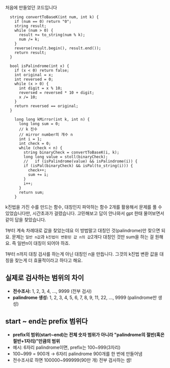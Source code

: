 처음에 만들었던 코드입니다
```
  string convertToBaseK(int num, int k) {
    if (num == 0) return "0";
    string result;
    while (num > 0) {
      result += to_string(num % k);
      num /= k;
    }
    reverse(result.begin(), result.end());
    return result;
  }

  bool isPalindrome(int x) {
    if (x < 0) return false;
    int original = x;
    int reversed = 0;
    while (x > 0) {
      int digit = x % 10;
      reversed = reversed * 10 + digit;
      x /= 10;
    }
    return reversed == original;
  }
  
    long long kMirror(int k, int n) {
      long long sum = 0;
      // k 진수
      // mirror number의 개수 n
      int i = 1;
      int check = 0;
      while (check < n) {
        string binaryCheck = convertToBaseK(i, k);
        long long value = stoll(binaryCheck);
        //   if (isPalindrome(value) && isPalindrome(i)) {
        if (isPal(binaryCheck) && isPal(to_string(i))) {
          check++;
          sum += i;
        }
        i++;
      }
      return sum;
    }
```
k진법을 가진 수를 만드는 함수, 대칭인지 파악하는 함수 2개를 활용해서 문제를 풀 수 있었습니다만, 시간초과가 걸렸습니다. 고민해보고 답이 안나와서 gpt 한태 물어보면서 같이 답을 찾았습니다.

1부터 계속 차례대로 값을 찾았는데요 이 방법말고 대칭인 것(palindrome)만 찾으면 되요. 문제는 `일반 n값`과 `k진법이 변환된 값 n의 값`2개다 대칭인 것만 sum을 하는 걸 원해요. 즉 일반n이 대칭이 되어야 하죠.

1부터 n까지 대칭 검사를 하는게 아닌 대칭인 n을 만듭니다. 그것의 k진법 변환 값을 대칭을 찾는게 더 효율적이라고 하다고 해요.
## 실제로 검사하는 범위의 차이

- **전수조사:** 1, 2, 3, 4, ..., 9999 (전부 검사)
- **palindrome 생성:** 1, 2, 3, 4, 5, 6, 7, 8, 9, 11, 22, ..., 9999 (palindrome만 생성)

## **start ~ end는 prefix 범위다**

- **prefix의 범위(start~end)는 전체 숫자 범위가 아니라 "palindrome의 절반(혹은 절반+1자리)"만큼의 범위**
- 예시: 6자리 palindrome이면, prefix는 100~999(3자리)
- 100~999 = 900개 → 6자리 palindrome 900개를 한 번에 만들어냄    
- 전수조사로 하면 100000~999999(90만 개) 전부 검사하는 셈!
